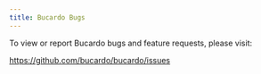 ```yaml
---
title: Bucardo Bugs
---
```


To view or report Bucardo bugs and feature requests, please visit:

[<https://github.com/bucardo/bucardo/issues>](https://github.com/bucardo/bucardo/issues/)
